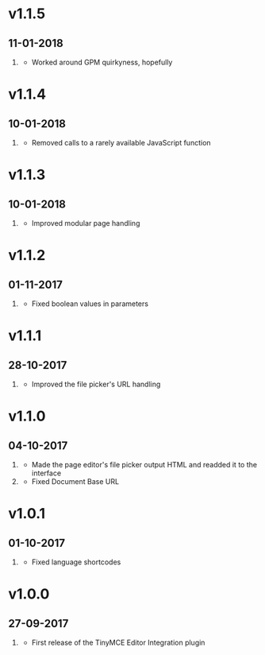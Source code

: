 # v1.1.5
##  11-01-2018

1. [](#bugfix)
    * Worked around GPM quirkyness, hopefully

# v1.1.4
##  10-01-2018

1. [](#bugfix)
    * Removed calls to a rarely available JavaScript function

# v1.1.3
##  10-01-2018

1. [](#improved)
    * Improved modular page handling

# v1.1.2
##  01-11-2017

1. [](#bugfix)
    * Fixed boolean values in parameters

# v1.1.1
##  28-10-2017

1. [](#improved)
    * Improved the file picker's URL handling

# v1.1.0
##  04-10-2017

1. [](#new)
    * Made the page editor's file picker output HTML and readded it to the interface
2. [](#bugfix)
    * Fixed Document Base URL

# v1.0.1
##  01-10-2017

1. [](#improved)
    * Fixed language shortcodes

# v1.0.0
##  27-09-2017

1. [](#new)
    * First release of the TinyMCE Editor Integration plugin
